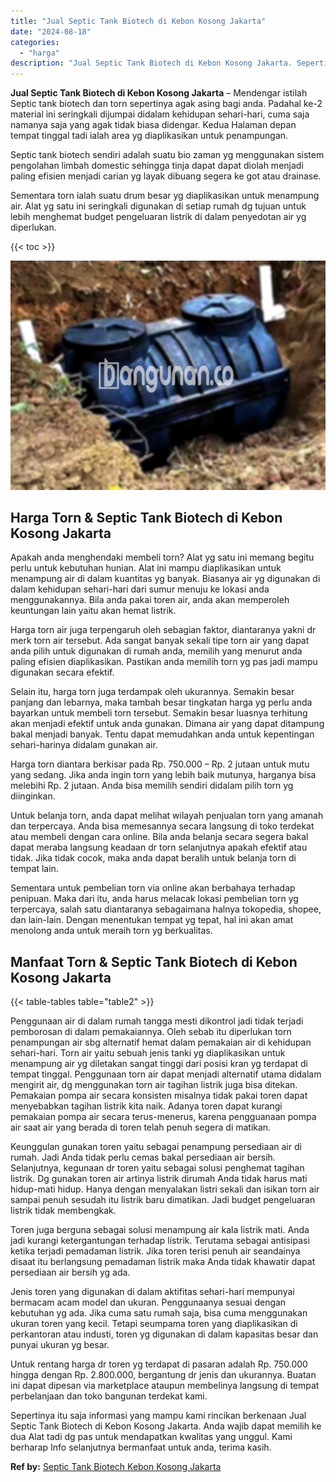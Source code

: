 ```yaml
---
title: "Jual Septic Tank Biotech di Kebon Kosong Jakarta"
date: "2024-08-18"
categories: 
  - "harga"
description: "Jual Septic Tank Biotech di Kebon Kosong Jakarta. Sepertinya itu saja informasi yang mampu kami rincikan berkenaan Jual Septic Tank Biotech di Kebon Kosong J..."
---
```


**Jual Septic Tank Biotech di Kebon Kosong Jakarta** – Mendengar istilah Septic tank biotech dan torn sepertinya agak asing bagi anda. Padahal ke-2 material ini seringkali dijumpai didalam kehidupan sehari-hari, cuma saja namanya saja yang agak tidak biasa didengar. Kedua Halaman depan tempat tinggal tadi ialah area yg diaplikasikan untuk penampungan.

Septic tank biotech sendiri adalah suatu bio zaman yg menggunakan sistem pengolahan limbah domestic sehingga tinja dapat dapat diolah menjadi paling efisien menjadi carian yg layak dibuang segera ke got atau drainase.

Sementara torn ialah suatu drum besar yg diaplikasikan untuk menampung air. Alat yg satu ini seringkali digunakan di setiap rumah dg tujuan untuk lebih menghemat budget pengeluaran listrik di dalam penyedotan air yg diperlukan.

{{< toc >}}

![Jual Septic Tank Biotech di Kebon Kosong Jakarta](/images/jual-bio-septictank-30.png)

## Harga Torn & Septic Tank Biotech di Kebon Kosong Jakarta

Apakah anda menghendaki membeli torn? Alat yg satu ini memang begitu perlu untuk kebutuhan hunian. Alat ini mampu diaplikasikan untuk menampung air di dalam kuantitas yg banyak. Biasanya air yg digunakan di dalam kehidupan sehari-hari dari sumur menuju ke lokasi anda menggunakannya. Bila anda pakai toren air, anda akan memperoleh keuntungan lain yaitu akan hemat listrik.

Harga torn air juga terpengaruh oleh sebagian faktor, diantaranya yakni dr merk torn air tersebut. Ada sangat banyak sekali tipe torn air yang dapat anda pilih untuk digunakan di rumah anda, memilih yang menurut anda paling efisien diaplikasikan. Pastikan anda memilih torn yg pas jadi mampu digunakan secara efektif.

Selain itu, harga torn juga terdampak oleh ukurannya. Semakin besar panjang dan lebarnya, maka tambah besar tingkatan harga yg perlu anda bayarkan untuk membeli torn tersebut. Semakin besar luasnya terhitung akan menjadi efektif untuk anda gunakan. Dimana air yang dapat ditampung bakal menjadi banyak. Tentu dapat memudahkan anda untuk kepentingan sehari-harinya didalam gunakan air.

Harga torn diantara berkisar pada Rp. 750.000 – Rp. 2 jutaan untuk mutu yang sedang. Jika anda ingin torn yang lebih baik mutunya, harganya bisa melebihi Rp. 2 jutaan. Anda bisa memilih sendiri didalam pilih torn yg diinginkan.

Untuk belanja torn, anda dapat melihat wilayah penjualan torn yang amanah dan terpercaya. Anda bisa memesannya secara langsung di toko terdekat atau membeli dengan cara online. Bila anda belanja secara segera bakal dapat meraba langsung keadaan dr torn selanjutnya apakah efektif atau tidak. Jika tidak cocok, maka anda dapat beralih untuk belanja torn di tempat lain.

Sementara untuk pembelian torn via online akan berbahaya terhadap penipuan. Maka dari itu, anda harus melacak lokasi pembelian torn yg terpercaya, salah satu diantaranya sebagaimana halnya tokopedia, shopee, dan lain-lain. Dengan menentukan tempat yg tepat, hal ini akan amat menolong anda untuk meraih torn yg berkualitas.

## Manfaat Torn & Septic Tank Biotech di Kebon Kosong Jakarta

{{< table-tables table="table2" >}}

Penggunaan air di dalam rumah tangga mesti dikontrol jadi tidak terjadi pemborosan di dalam pemakaiannya. Oleh sebab itu diperlukan torn penampungan air sbg alternatif hemat dalam pemakaian air di kehidupan sehari-hari. Torn air yaitu sebuah jenis tanki yg diaplikasikan untuk menampung air yg diletakan sangat tinggi dari posisi kran yg terdapat di tempat tinggal. Penggunaan torn air dapat menjadi alternatif utama didalam mengirit air, dg menggunakan torn air tagihan listrik juga bisa ditekan. Pemakaian pompa air secara konsisten misalnya tidak pakai toren dapat menyebabkan tagihan listrik kita naik. Adanya toren dapat kurangi pemakaian pompa air secara terus-menerus, karena pengguanaan pompa air saat air yang berada di toren telah penuh segera di matikan.

Keunggulan gunakan toren yaitu sebagai penampung persediaan air di rumah. Jadi Anda tidak perlu cemas bakal persediaan air bersih. Selanjutnya, kegunaan dr toren yaitu sebagai solusi penghemat tagihan listrik. Dg gunakan toren air artinya listrik dirumah Anda tidak harus mati hidup-mati hidup. Hanya dengan menyalakan listri sekali dan isikan torn air sampai penuh sesudah itu listrik baru dimatikan. Jadi budget pengeluaran listrik tidak membengkak.

Toren juga berguna sebagai solusi menampung air kala listrik mati. Anda jadi kurangi ketergantungan terhadap listrik. Terutama sebagai antisipasi ketika terjadi pemadaman listrik. Jika toren terisi penuh air seandainya disaat itu berlangsung pemadaman listrik maka Anda tidak khawatir dapat persediaan air bersih yg ada.

Jenis toren yang digunakan di dalam aktifitas sehari-hari mempunyai bermacam acam model dan ukuran. Penggunaanya sesuai dengan kebutuhan yg ada. Jika cuma satu rumah saja, bisa cuma menggunakan ukuran toren yang kecil. Tetapi seumpama toren yang diaplikasikan di perkantoran atau industi, toren yg digunakan di dalam kapasitas besar dan punyai ukuran yg besar.

Untuk rentang harga dr toren yg terdapat di pasaran adalah Rp. 750.000 hingga dengan Rp. 2.800.000, bergantung dr jenis dan ukurannya. Buatan ini dapat dipesan via marketplace ataupun membelinya langsung di tempat perbelanjaan dan toko bangunan terdekat kami.

Sepertinya itu saja informasi yang mampu kami rincikan berkenaan Jual Septic Tank Biotech di Kebon Kosong Jakarta. Anda wajib dapat memilih ke dua Alat tadi dg pas untuk mendapatkan kwalitas yang unggul. Kami berharap Info selanjutnya bermanfaat untuk anda, terima kasih.

**Ref by:** [Septic Tank Biotech Kebon Kosong Jakarta](https://id.wikipedia.org/wiki/Septic)
